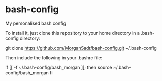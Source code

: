 # bash-config
My personalised bash config

To install it, just clone this repository to your home directory in a .bash-config directory:

git clone https://github.com/MorganSadr/bash-config.git ~/.bash-config

Then include the following in your .bashrc file:

if [[ -f ~/.bash-config/bash_morgan ]]; then
  source ~/.bash-config/bash_morgan
fi
